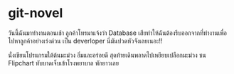﻿# git-novel
วันนี้ฉันมาทำงานตอนเช้า ลูกค้าโทรมาแจ้งว่า Database เสียทำให้ฉันต้องรีบออกจากที่ทำงานเพื่อไปหาลูกค้าอย่างเร่งด่วน
เป็น deverloper นี่มันปวดหัวจังเลยเนอะ!!

นั่งเขียนโปรแกรมใต้ต้นมะม่วง อิ่มและอร่อยดี สุดท้ายเดินพลาดไปเหยียบเปลือกมะม่วง ชน Flipchart ทับบาดเจ็บเข้าโรงพยาบาล พักยาวเลย
